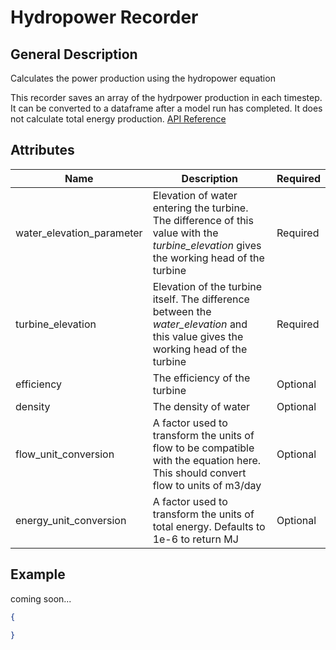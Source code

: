 # Hydropower Recorder

## General Description

Calculates the power production using the hydropower equation

This recorder saves an array of the hydrpower production in each timestep. It can be converted to a dataframe after a model run has completed. It does not calculate total energy production. [API Reference](https://pywr.github.io/pywr-docs/master/api/generated/pywr.recorders.HydropowerRecorder.html#pywr.recorders.HydropowerRecorder)

## Attributes

<table><thead><tr><th width="175">Name</th><th width="395">Description</th><th>Required</th></tr></thead><tbody><tr><td>water_elevation_parameter</td><td>Elevation of water entering the turbine. The difference of this value with the <em>turbine_elevation</em> gives the working head of the turbine</td><td>Required</td></tr><tr><td>turbine_elevation</td><td>Elevation of the turbine itself. The difference between the <em>water_elevation</em> and this value gives the working head of the turbine</td><td>Required</td></tr><tr><td>efficiency</td><td>The efficiency of the turbine</td><td>Optional</td></tr><tr><td>density</td><td>The density of water</td><td>Optional</td></tr><tr><td>flow_unit_conversion</td><td>A factor used to transform the units of flow to be compatible with the equation here. This should convert flow to units of <span class="math">m3/day</span></td><td>Optional</td></tr><tr><td>energy_unit_conversion</td><td>A factor used to transform the units of total energy. Defaults to 1e-6 to return <span class="math">MJ</span></td><td>Optional</td></tr></tbody></table>

## Example

coming soon...

```json
{

}
```
